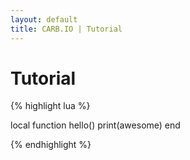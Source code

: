 ```yaml
---
layout: default
title: CARB.IO | Tutorial
---
```


# Tutorial

{% highlight lua %}

local function hello()
    print(awesome)
end

{% endhighlight %}
